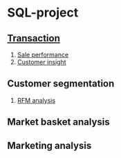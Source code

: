 # SQL-project

## [Transaction](Transaction)
1. [Sale performance](https://github.com/KieuOanh2003/SQL-project/blob/main/Transaction/sale%20performance.ipynb)
2. [Customer insight](https://github.com/KieuOanh2003/SQL-project/blob/main/Transaction/Customer_analysis.ipynb)

## Customer segmentation
1. [RFM analysis](https://github.com/KieuOanh2003/SQL-project/tree/main/Transaction/RFM%20analysis)
## Market basket analysis

## Marketing analysis

